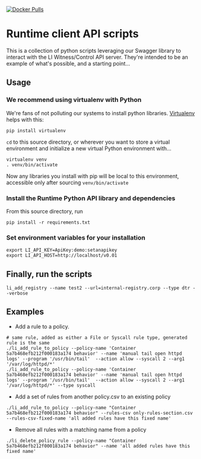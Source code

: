 [![Docker Pulls](https://img.shields.io/docker/pulls/layeredinsight/runtime-python-client.svg?style=plastic)](https://hub.docker.com/r/layeredinsight/runtime-python-client/)

# Runtime client API scripts
This is a collection of python scripts leveraging our Swagger library
to interact with the LI Witness/Control API server. They're intended
to be an example of what's possible, and a starting point...

## Usage
### We recommend using virtualenv with Python
We're fans of not polluting our systems to install python libraries. [Virtualenv](https://virtualenv.pypa.io/en/stable/) helps with this:
```
pip install virtualenv
```
`cd` to this source directory, or wherever you want to store a virtual environment and initialize a new virtual Python environment with...

```
virtualenv venv
. venv/bin/activate
```
Now any libraries you install with pip will be local to this environment, accessible only after sourcing `venv/bin/activate`

### Install the Runtime Python API library and dependencies
From this source directory, run

```
pip install -r requirements.txt
```

### Set environment variables for your installation
```
export LI_API_KEY=ApiKey:demo:setanapikey
export LI_API_HOST=http://localhost/v0.01
```

## Finally, run the scripts
```
li_add_registry --name test2 --url=internal-registry.corp --type dtr --verbose
```

## Examples
* Add a rule to a policy.
```
# same rule, added as either a File or Syscall rule type, generated rule is the same
./li_add_rule_to_policy --policy-name 'Container 5a7b468efb212f000183a174 behavior' --name 'manual tail open httpd logs' --program '/usr/bin/tail'  --action allow --syscall 2 --arg1 '/var/log/httpd/*'
./li_add_rule_to_policy --policy-name 'Container 5a7b468efb212f000183a174 behavior' --name 'manual tail open httpd logs' --program '/usr/bin/tail'  --action allow --syscall 2 --arg1 '/var/log/httpd/*' --type syscall
```
* Add a set of rules from another policy.csv to an existing policy
```
./li_add_rule_to_policy --policy-name "Container 5a7b468efb212f000183a174 behavior" --rules-csv only-rules-section.csv --rules-csv-fixed-name 'all added rules have this fixed name'
```
* Remove all rules with a matching name from a policy
```
./li_delete_policy_rule --policy-name "Container 5a7b468efb212f000183a174 behavior" --name 'all added rules have this fixed name'
```
